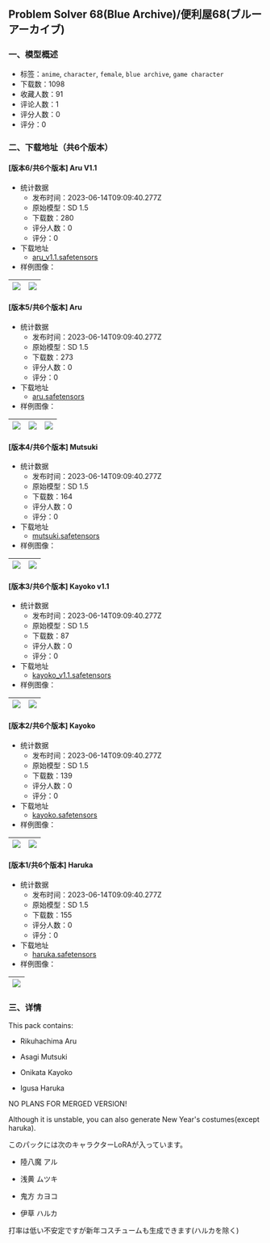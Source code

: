 ## Problem Solver 68(Blue Archive)/便利屋68(ブルーアーカイブ)
### 一、模型概述

- 标签：`anime`, `character`, `female`, `blue archive`, `game character`
- 下载数：1098
- 收藏人数：91
- 评论人数：1
- 评分人数：0
- 评分：0

### 二、下载地址（共6个版本）

#### [版本6/共6个版本] Aru V1.1

- 统计数据
  - 发布时间：2023-06-14T09:09:40.277Z
  - 原始模型：SD 1.5
  - 下载数：280
  - 评分人数：0
  - 评分：0
- 下载地址
  - [aru_v1.1.safetensors](https://civitai.com/api/download/models/95757)
- 样例图像：

| <img src="https://image.civitai.com/xG1nkqKTMzGDvpLrqFT7WA/4c9d477a-4fb0-4eb0-b8de-80dafb853bbb/width=450/1140265.jpeg" /> | <img src="https://image.civitai.com/xG1nkqKTMzGDvpLrqFT7WA/6c1fa63e-4963-4292-8f21-23980f920b5d/width=450/1140266.jpeg" /> |
| ---- | ---- |

#### [版本5/共6个版本] Aru

- 统计数据
  - 发布时间：2023-06-14T09:09:40.277Z
  - 原始模型：SD 1.5
  - 下载数：273
  - 评分人数：0
  - 评分：0
- 下载地址
  - [aru.safetensors](https://civitai.com/api/download/models/88199)
- 样例图像：

| <img src="https://image.civitai.com/xG1nkqKTMzGDvpLrqFT7WA/9b094eae-1268-4aea-a4eb-47c804b0ad11/width=450/1013896.jpeg" /> | <img src="https://image.civitai.com/xG1nkqKTMzGDvpLrqFT7WA/4dabfe7b-5998-4708-b5ec-e59d54904038/width=450/1013897.jpeg" /> | <img src="https://image.civitai.com/xG1nkqKTMzGDvpLrqFT7WA/7e2c166c-c01a-4c05-bef9-9259e587a270/width=450/1014084.jpeg" /> |
| ---- | ---- | ---- |

#### [版本4/共6个版本] Mutsuki

- 统计数据
  - 发布时间：2023-06-14T09:09:40.277Z
  - 原始模型：SD 1.5
  - 下载数：164
  - 评分人数：0
  - 评分：0
- 下载地址
  - [mutsuki.safetensors](https://civitai.com/api/download/models/88202)
- 样例图像：

| <img src="https://image.civitai.com/xG1nkqKTMzGDvpLrqFT7WA/523e3a5c-5ea9-4e76-ba9d-59f2ab01700b/width=450/1013904.jpeg" /> | <img src="https://image.civitai.com/xG1nkqKTMzGDvpLrqFT7WA/82ec4a2f-e8ca-4136-8c9c-e3821e08bedb/width=450/1014098.jpeg" /> |
| ---- | ---- |

#### [版本3/共6个版本] Kayoko v1.1

- 统计数据
  - 发布时间：2023-06-14T09:09:40.277Z
  - 原始模型：SD 1.5
  - 下载数：87
  - 评分人数：0
  - 评分：0
- 下载地址
  - [kayoko_v1.1.safetensors](https://civitai.com/api/download/models/95758)
- 样例图像：

| <img src="https://image.civitai.com/xG1nkqKTMzGDvpLrqFT7WA/a9d88f4e-8fc6-4160-ad02-f84421f60620/width=450/1140298.jpeg" /> | <img src="https://image.civitai.com/xG1nkqKTMzGDvpLrqFT7WA/bc36bd26-b1bf-4511-b4ea-eafb92637cdb/width=450/1140299.jpeg" /> |
| ---- | ---- |

#### [版本2/共6个版本] Kayoko

- 统计数据
  - 发布时间：2023-06-14T09:09:40.277Z
  - 原始模型：SD 1.5
  - 下载数：139
  - 评分人数：0
  - 评分：0
- 下载地址
  - [kayoko.safetensors](https://civitai.com/api/download/models/88204)
- 样例图像：

| <img src="https://image.civitai.com/xG1nkqKTMzGDvpLrqFT7WA/0fe73aef-5967-42e3-b6e6-40e230e09ade/width=450/1013905.jpeg" /> | <img src="https://image.civitai.com/xG1nkqKTMzGDvpLrqFT7WA/5d850061-fdc4-45ad-84df-9f9233dbd40e/width=450/1013911.jpeg" /> |
| ---- | ---- |

#### [版本1/共6个版本] Haruka

- 统计数据
  - 发布时间：2023-06-14T09:09:40.277Z
  - 原始模型：SD 1.5
  - 下载数：155
  - 评分人数：0
  - 评分：0
- 下载地址
  - [haruka.safetensors](https://civitai.com/api/download/models/88205)
- 样例图像：

| <img src="https://image.civitai.com/xG1nkqKTMzGDvpLrqFT7WA/bd9d0359-0533-4705-9f33-186d264ccb19/width=450/1013936.jpeg" /> |
| ---- |


### 三、详情
<p>This pack contains:</p><ul><li><p>Rikuhachima Aru</p></li><li><p>Asagi Mutsuki</p></li><li><p>Onikata Kayoko</p></li><li><p>Igusa Haruka</p></li></ul><p></p><p>NO PLANS FOR MERGED VERSION!</p><p></p><p>Although it is unstable, you can also generate New Year's costumes(except haruka).</p><p></p><p>このパックには次のキャラクターLoRAが入っています。</p><ul><li><p>陸八魔 アル</p></li><li><p>浅黄 ムツキ</p></li><li><p>鬼方 カヨコ</p></li><li><p>伊草 ハルカ</p></li></ul><p>打率は低い不安定ですが新年コスチュームも生成できます(ハルカを除く)</p>